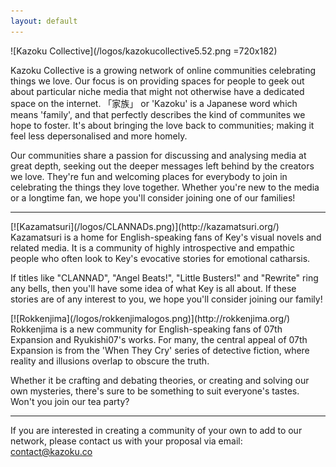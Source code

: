 ```yaml
---
layout: default
---
```


![Kazoku Collective](/logos/kazokucollective5.52.png =720x182)

Kazoku Collective is a growing network of online communities celebrating things we love. Our focus is on providing spaces for people to geek out about particular niche media that might not otherwise have a dedicated space on the internet. 「家族」 or 'Kazoku' is a Japanese word which means 'family', and that perfectly describes the kind of communites we hope to foster. It's about bringing the love back to communities; making it feel less depersonalised and more homely.

Our communities share a passion for discussing and analysing media at great depth, seeking out the deeper messages left behind by the creators we love. They're fun and welcoming places for everybody to join in celebrating the things they love together. Whether you're new to the media or a longtime fan, we hope you'll consider joining one of our families!

<hr />

<div class="row">
<div class="col-md-6 col-sm-12" markdown="1">

<div class="community">
  <div class="logo" markdown="1">
 [![Kazamatsuri](/logos/CLANNADs.png)](http://kazamatsuri.org/)
  </div>

  <div class="description" markdown="1">
  Kazamatsuri is a home for English-speaking fans of Key's visual novels and related media. It is a community of highly introspective and empathic people who often look to Key's evocative stories for emotional catharsis.
  
  If titles like "CLANNAD", "Angel Beats!", "Little Busters!" and "Rewrite" ring any bells, then you'll have some idea of what Key is all about. If these stories are of any interest to you, we hope you'll consider joining our family!
  </div>
</div>

</div>

<div class="col-md-6 col-sm-12" markdown="1">

<div class="community">
  <div class="logo" markdown="1">
  [![Rokkenjima](/logos/rokkenjimalogos.png)](http://rokkenjima.org/)
  </div>

  <div class="description" markdown="1">
  Rokkenjima is a new community for English-speaking fans of 07th Expansion and Ryukishi07's works. For many, the central appeal of 07th Expansion is from the 'When They Cry' series of detective fiction, where reality and illusions overlap to obscure the truth.
  
  Whether it be crafting and debating theories, or creating and solving our own mysteries, there's sure to be something to suit everyone's tastes. Won't you join our tea party?
  </div>
</div>

</div>
</div>

<hr />

If you are interested in creating a community of your own to add to our network, please contact us with your proposal via email: [contact@kazoku.co](mailto:contact@kazoku.co)
